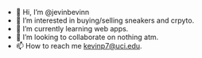 - 👋 Hi, I’m @jevinbevinn
- 👀 I’m interested in buying/selling sneakers and crpyto.
- 🌱 I’m currently learning web apps.
- 💞️ I’m looking to collaborate on nothing atm.
- 📫 How to reach me kevinp7@uci.edu.

<!---
jevinbevinn/jevinbevinn is a ✨ special ✨ repository because its `README.md` (this file) appears on your GitHub profile.
You can click the Preview link to take a look at your changes.
--->
